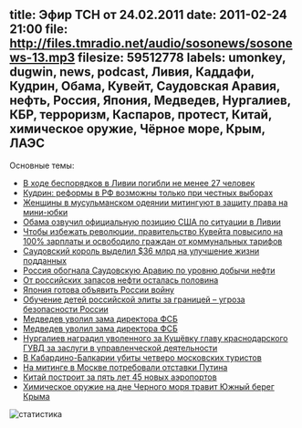 title: Эфир ТСН от 24.02.2011
date: 2011-02-24 21:00
file: http://files.tmradio.net/audio/sosonews/sosonews-13.mp3
filesize: 59512778
labels: umonkey, dugwin, news, podcast, Ливия, Каддафи, Кудрин, Обама, Кувейт, Саудовская Аравия, нефть, Россия, Япония, Медведев, Нургалиев, КБР, терроризм, Каспаров, протест, Китай, химическое оружие, Чёрное море, Крым, ЛАЭС
---
Основные темы:

<ul>
<li><a href="http://lenta.ru/news/2011/02/18/cost/">В ходе беспорядков в Ливии погибли не менее 27 человек</a></li>
<li><a href="http://top.rbc.ru/economics/18/02/2011/545883.shtml">Кудрин: реформы в РФ возможны только при честных выборах</a></li>
<li><a href="http://www.inopressa.ru/article/22Feb2011/tagesspiegel/women2.html">Женщины в мусульманском одеянии митингуют в защиту права на мини-юбки</a></li>
<li><a href="http://gazeta.ru/news/lenta/2011/02/24/n_1718049.shtml">Обама озвучил официальную позицию США по ситуации в Ливии</a></li>
<li><a href="http://slon.ru/blogs/samorukov/post/535042/">Чтобы избежать революции, правительство Кувейта повысило на 100% зарплаты и освободило граждан от коммунальных тарифов</a></li>
<li><a href="http://gazeta.ru/news/business/2011/02/24/n_1718413.shtml">Саудовский король выделил $36 млрд на улучшение жизни подданных</a></li>
<li><a href="http://www.radiomayak.ru/doc.html?id=216615&cid=42">Россия обогнала Саудовскую Аравию по уровню добычи нефти</a></li>
<li><a href="http://lenta.ru/news/2010/12/13/reserve/">От российских запасов нефти осталась половина</a></li>
<li><a href="http://stillavinsergei.livejournal.com/325817.html">Япония готова объявить России войну</a></li>
<li><a href="http://www.nr2.ru/moskow/308631.html">Обучение детей российской элиты за границей – угроза безопасности России</a></li>
<li><a href="http://www.vedomosti.ru/politics/news/1215657/dmitrij_medvedev_uvolil_zamestitelya_direktora_fsb_rossii">Медведев уволил зама директора ФСБ</a></li>
<li><a href="http://www.izvestia.ru/politic/article3152001/">Медведев уволил зама директора ФСБ</a></li>
<li><a href="http://top.rbc.ru/society/24/02/2011/549203.shtml?print">Нургалиев наградил уволенного за Кущёвку главу краснодарского ГУВД за заслуги в управленческой деятельности</a></li>
<li><a href="http://interfax.ru/news.asp?id=178195">В Кабардино-Балкарии убиты четверо московских туристов</a></li>
<li><a href="http://www.newsru.com/russia/19feb2011/kasp.html">На митинге в Москве потребовали отставки Путина</a></li>
<li><a href="http://www.lenta.ru/news/2011/02/24/aero/">Китай построит за пять лет 45 новых аэропортов</a></li>
<li><a href="http://www.nr2.ru/crimea/319692.html">Химическое оружие на дне Черного моря травит Южный берег Крыма</a></li>
</ul>

![статистика](http://files.tmradio.net/audio/sosonews/sosonews-13.png)
